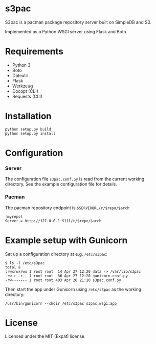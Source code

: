 # s3pac
S3pac is a pacman package repository server built on SimpleDB and S3.

Implemented as a Python WSGI server using Flask and Boto.

# Requirements
- Python 3
- Boto
- Dateutil
- Flask
- Werkzeug
- Docopt (CLI)
- Requests (CLI)

# Installation
    python setup.py build
    python setup.py install

# Configuration
### Server
The configuration file `s3pac.conf.py` is read from the current working directory. See the example configuration file for details.

### Pacman
The pacman repository endpoint is `$SERVERURL/r/$repo/$arch`:

    [myrepo]
    Server = http://127.0.0.1:9111/r/$repo/$arch

# Example setup with Gunicorn
Set up a configuration directory at e.g. `/etc/s3pac`:

    $ ls -l /etc/s3pac 
    total 8
    lrwxrwxrwx 1 root root  14 Apr 27 12:20 data -> /var/lib/s3pac
    -rw-r--r-- 1 root root  36 Apr 27 12:20 gunicorn.conf.py
    -rw------- 1 root root 403 Apr 26 21:10 s3pac.conf.py

Then start the app under Gunicorn using `/etc/s3pac` as the working directory:

    /usr/bin/gunicorn --chdir /etc/s3pac s3pac.wsgi:app

# License
Licensed under the MIT (Expat) license.
